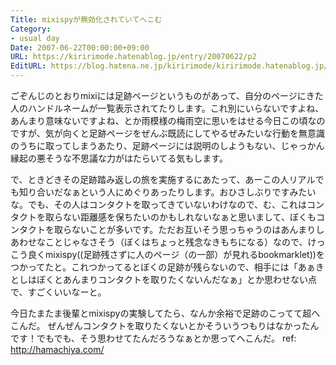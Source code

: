 ```yaml
---
Title: mixispyが無効化されていてへこむ
Category:
- usual day
Date: 2007-06-22T00:00:00+09:00
URL: https://kiririmode.hatenablog.jp/entry/20070622/p2
EditURL: https://blog.hatena.ne.jp/kiririmode/kiririmode.hatenablog.jp/atom/entry/8454420450078217207
---
```


ごぞんじのとおりmixiには足跡ページというものがあって、自分のページにきた人のハンドルネームが一覧表示されてたりします。これ別にいらないですよね、あんまり意味ないですよね、とか雨模様の梅雨空に思いをはせる今日この頃なのですが、気が向くと足跡ページをぜんぶ既読にしてやるぜみたいな行動を無意識のうちに取ってしまうあたり、足跡ページには説明のしようもない、じゃっかん縁起の悪そうな不思議な力がはたらいてる気もします。


で、ときどきその足跡踏み返しの旅を実施するにあたって、あーこの人リアルでも知り合いだなぁという人にめぐりあったりします。おひさしぶりですみたいな。でも、その人はコンタクトを取ってきていないわけなので、む、これはコンタクトを取らない距離感を保ちたいのかもしれないなぁと思いまして、ぼくもコンタクトを取らないことが多いです。ただお互いそう思っちゃうのはあんまりしあわせなことじゃなさそう（ぼくはちょっと残念なきもちになる）なので、けっこう良くmixispy((足跡残さずに人のページ（の一部）が見れるbookmarklet))をつかってたと。これつかってるとぼくの足跡が残らないので、相手には「あぁきとしはぼくとあんまりコンタクトを取りたくないんだなぁ」とか思わせない点で、すごくいいなーと。


今日たまたま後輩とmixispyの実験してたら、なんか余裕で足跡のこってて超へこんだ。
ぜんぜんコンタクトを取りたくないとかそういうつもりはなかったんです！でもでも、そう思わせてたんだろうなぁとか思ってへこんだ。
ref: http://hamachiya.com/
